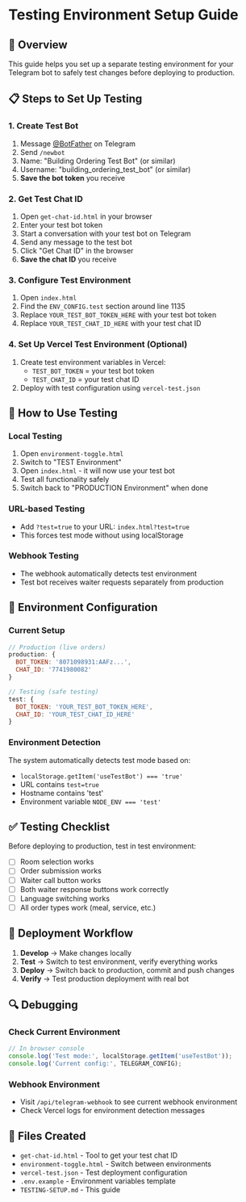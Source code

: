 # Testing Environment Setup Guide

## 🎯 Overview
This guide helps you set up a separate testing environment for your Telegram bot to safely test changes before deploying to production.

## 📋 Steps to Set Up Testing

### 1. Create Test Bot
1. Message [@BotFather](https://t.me/BotFather) on Telegram
2. Send `/newbot`
3. Name: "Building Ordering Test Bot" (or similar)
4. Username: "building_ordering_test_bot" (or similar)
5. **Save the bot token** you receive

### 2. Get Test Chat ID
1. Open `get-chat-id.html` in your browser
2. Enter your test bot token
3. Start a conversation with your test bot on Telegram
4. Send any message to the test bot
5. Click "Get Chat ID" in the browser
6. **Save the chat ID** you receive

### 3. Configure Test Environment
1. Open `index.html`
2. Find the `ENV_CONFIG.test` section around line 1135
3. Replace `YOUR_TEST_BOT_TOKEN_HERE` with your test bot token
4. Replace `YOUR_TEST_CHAT_ID_HERE` with your test chat ID

### 4. Set Up Vercel Test Environment (Optional)
1. Create test environment variables in Vercel:
   - `TEST_BOT_TOKEN` = your test bot token
   - `TEST_CHAT_ID` = your test chat ID
2. Deploy with test configuration using `vercel-test.json`

## 🔄 How to Use Testing

### Local Testing
1. Open `environment-toggle.html`
2. Switch to "TEST Environment"
3. Open `index.html` - it will now use your test bot
4. Test all functionality safely
5. Switch back to "PRODUCTION Environment" when done

### URL-based Testing
- Add `?test=true` to your URL: `index.html?test=true`
- This forces test mode without using localStorage

### Webhook Testing
- The webhook automatically detects test environment
- Test bot receives waiter requests separately from production

## 🔧 Environment Configuration

### Current Setup
```javascript
// Production (live orders)
production: {
  BOT_TOKEN: '8071098931:AAFz...',
  CHAT_ID: '7741980082'
}

// Testing (safe testing)
test: {
  BOT_TOKEN: 'YOUR_TEST_BOT_TOKEN_HERE',
  CHAT_ID: 'YOUR_TEST_CHAT_ID_HERE'
}
```

### Environment Detection
The system automatically detects test mode based on:
- `localStorage.getItem('useTestBot') === 'true'`
- URL contains `test=true`
- Hostname contains 'test'
- Environment variable `NODE_ENV === 'test'`

## ✅ Testing Checklist

Before deploying to production, test in test environment:
- [ ] Room selection works
- [ ] Order submission works
- [ ] Waiter call button works
- [ ] Both waiter response buttons work correctly
- [ ] Language switching works
- [ ] All order types work (meal, service, etc.)

## 🚀 Deployment Workflow

1. **Develop** → Make changes locally
2. **Test** → Switch to test environment, verify everything works
3. **Deploy** → Switch back to production, commit and push changes
4. **Verify** → Test production deployment with real bot

## 🔍 Debugging

### Check Current Environment
```javascript
// In browser console
console.log('Test mode:', localStorage.getItem('useTestBot'));
console.log('Current config:', TELEGRAM_CONFIG);
```

### Webhook Environment
- Visit `/api/telegram-webhook` to see current webhook environment
- Check Vercel logs for environment detection messages

## 📝 Files Created

- `get-chat-id.html` - Tool to get your test chat ID
- `environment-toggle.html` - Switch between environments
- `vercel-test.json` - Test deployment configuration
- `.env.example` - Environment variables template
- `TESTING-SETUP.md` - This guide
